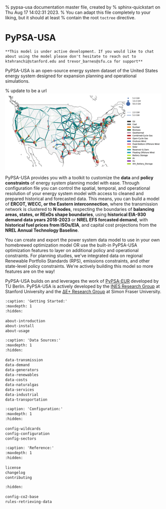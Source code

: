 % pypsa-usa documentation master file, created by
% sphinx-quickstart on Thu Aug 17 14:02:31 2023.
% You can adapt this file completely to your liking, but it should at least
% contain the root `toctree` directive.

# PyPSA-USA

```{warning}
**This model is under active development. If you would like to chat about using the model please don't hesitate to reach out to ktehranchi@stanford.edu and trevor_barnes@sfu.ca for support**
```

PyPSA-USA is an open-source energy system dataset of the United States energy system designed for expansion planning and operational simulations.

% update to be a url
![PyPSA-USA_Network](_static/PyPSA-USA_network.png)

PyPSA-USA provides you with a toolkit to customize the **data** and **policy constraints** of energy system planning model with ease. Through configuration file you can control the spatial, temporal, and operational resolution of your energy system model with access to cleaned and prepared historical and forecasted data. This means, you can build a model of **ERCOT, WECC, or the Eastern interconnection**, where the transmission network is clustered to **N nodes**, respecting the boundaries of **balancing areas, states, or REeDs shape boundaries**, using **historical EIA-930 demand data years 2018-2023** or **NREL EFS forcasted demand**, with **historical fuel prices from ISOs/EIA**, and capital cost projections from the **NREL Annual Technology Baseline**.

You can create and export the power system data model to use in your own homebrewed optimization model OR use the built-in PyPSA-USA optimization features to layer on additional policy and operational constraints. For planning studies, we've integrated data on regional Renewable Portfolio Standards (RPS), emissions constraints, and other state-level policy constraints. We're actively building this model so more features are on the way!

PyPSA-USA builds on and leverages the work of [PyPSA-EUR](https://pypsa-eur.readthedocs.io/en/latest/index.html) developed by TU Berlin. PyPSA-USA is actively developed by the [INES Research Group](https://ines.stanford.edu) at Stanford University and the [ΔE+ Research Group](https://www.sfu.ca/see/research/delta-e.html) at Simon Fraser University.



<!-- ```{include} ../../README.md
:relative-images:
``` -->

<!-- # Indices and tables

- {ref}`genindex`
- {ref}`modindex`
- {ref}`search` -->

<!-- ```{toctree}
:caption: 'Contents:'
:maxdepth: 2
``` -->

```{toctree}
:caption: 'Getting Started:'
:maxdepth: 1
:hidden:

about-introduction
about-install
about-usage
```

```{toctree}
:caption: 'Data Sources:'
:maxdepth: 1
:hidden:

data-transmission
data-demand
data-generators
data-renewables
data-costs
data-naturalgas
data-services
data-industrial
data-transportation
```

```{toctree}
:caption: 'Configuration:'
:maxdepth: 1
:hidden:

config-wildcards
config-configuration
config-sectors
```

```{toctree}
:caption: 'Reference:'
:maxdepth: 1
:hidden:

license
changelog
contributing
```

```{toctree}
:hidden:

config-co2-base
rules-retrieving-data
```
